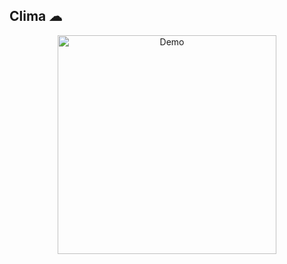 ## Clima ☁



<p align="center">
  <img align="center" width="350" src="screenshots/clima-demo.gif" alt="Demo" />
</p>